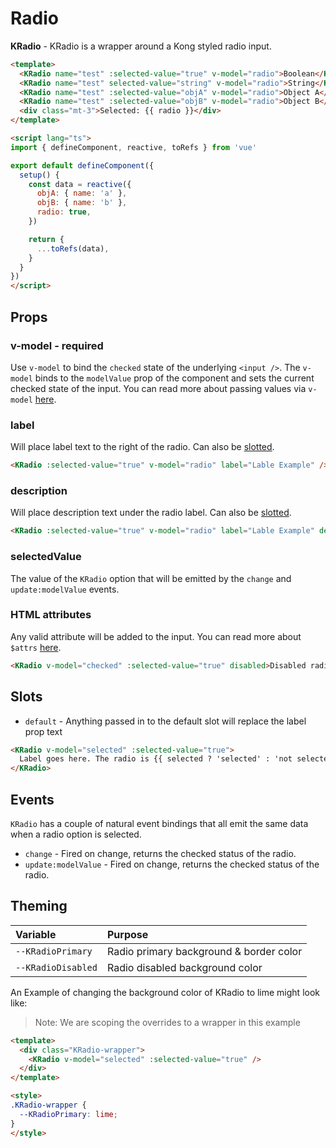 # Radio

**KRadio** - KRadio is a wrapper around a Kong styled radio input.

<KCard>
  <template v-slot:body>
    <div>
      <KRadio name="test" :selected-value="true" v-model="radio">Boolean</KRadio>
      <KRadio name="test" selected-value="string" v-model="radio">String</KRadio>
      <KRadio name="test" :selected-value="objA" v-model="radio">Object A</KRadio>
      <KRadio name="test" :selected-value="objB" v-model="radio">Object B</KRadio>
    </div>
    <div class="mt-3">Selected: {{ radio }}</div>
  </template>
</KCard>

```html
<template>
  <KRadio name="test" :selected-value="true" v-model="radio">Boolean</KRadio>
  <KRadio name="test" selected-value="string" v-model="radio">String</KRadio>
  <KRadio name="test" :selected-value="objA" v-model="radio">Object A</KRadio>
  <KRadio name="test" :selected-value="objB" v-model="radio">Object B</KRadio>
  <div class="mt-3">Selected: {{ radio }}</div>
</template>

<script lang="ts">
import { defineComponent, reactive, toRefs } from 'vue'

export default defineComponent({
  setup() {
    const data = reactive({
      objA: { name: 'a' },
      objB: { name: 'b' },
      radio: true,
    })

    return {
      ...toRefs(data),
    }
  }
})
</script>
```

## Props

### v-model - required

Use `v-model` to bind the `checked` state of the underlying `<input />`. The `v-model` binds to the `modelValue` prop of the component and sets the current checked state of the input. You can read more about passing values via `v-model` [here](https://vuejs.org/guide/components/events.html#usage-with-v-model).

### label

Will place label text to the right of the radio. Can also be [slotted](#slots).

```html
<KRadio :selected-value="true" v-model="radio" label="Lable Example" />
```

<KRadio :selected-value="true" v-model="radio" label="Lable Example" />

### description

Will place description text under the radio label. Can also be [slotted](#slots).

```html
<KRadio :selected-value="true" v-model="radio" label="Lable Example" description="Some subheader text" />
```

<KRadio :selected-value="true" v-model="radio" label="Lable Example" description="Some subheader text" />

### selectedValue

The value of the `KRadio` option that will be emitted by the `change` and `update:modelValue` events.

### HTML attributes

Any valid attribute will be added to the input. You can read more about `$attrs` [here](https://vuejs.org/api/composition-api-setup.html#setup-context).

```html
<KRadio v-model="checked" :selected-value="true" disabled>Disabled radio</KRadio>
```

<KCard>
  <template v-slot:body>
    <KRadio v-model="radioState" disabled>Disabled radio</KRadio>
  </template>
</KCard>

## Slots

- `default` - Anything passed in to the default slot will replace the label prop text

<KCard>
  <template v-slot:body>
    <div class="mb-2">
      <KRadio v-model="selected" :selected-value="true">
        Label goes here. The radio is {{ selected ? 'selected' : 'not selected' }}
      </KRadio>
    </div>
  </template>
</KCard>

```html
<KRadio v-model="selected" :selected-value="true">
  Label goes here. The radio is {{ selected ? 'selected' : 'not selected' }}
</KRadio>
```

## Events

`KRadio` has a couple of natural event bindings that all emit the same data when a radio option is selected.

- `change` - Fired on change, returns the checked status of the radio.
- `update:modelValue` - Fired on change, returns the checked status of the radio.

## Theming

| Variable | Purpose
|:-------- |:-------
| `--KRadioPrimary`| Radio primary background & border color
| `--KRadioDisabled`| Radio disabled background color

An Example of changing the background color of KRadio to lime might look like:

> Note: We are scoping the overrides to a wrapper in this example

<div class="KRadio-wrapper">
  <KRadio v-model="radioState" :selected-value="true" />
</div>

```html
<template>
  <div class="KRadio-wrapper">
    <KRadio v-model="selected" :selected-value="true" />
  </div>
</template>

<style>
.KRadio-wrapper {
  --KRadioPrimary: lime;
}
</style>
```

<script lang="ts">
import { defineComponent, reactive, toRefs } from 'vue'

export default defineComponent({
  setup() {
    const data = reactive({
      objA: { name: 'a' },
      objB: { name: 'b' },
      radio: true,
      radioState: true,
      selected: false
    })

    return {
      ...toRefs(data),
    }
  }
})
</script>

<style lang="scss">
.KRadio-wrapper {
  --KRadioPrimary: lime;
}

.k-radio {
  margin-right: 10px;
}
</style>

